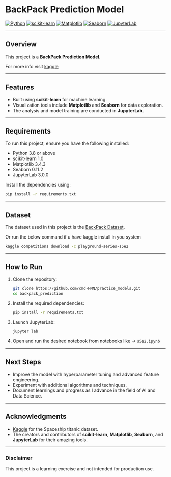 # BackPack Prediction Model

[![Python](https://img.shields.io/badge/Python-3.8%2B-blue)](https://www.python.org/)
[![scikit-learn](https://img.shields.io/badge/scikit--learn-1.0-orange)](https://scikit-learn.org/)
[![Matplotlib](https://img.shields.io/badge/Matplotlib-3.4.3-yellow)](https://matplotlib.org/)
[![Seaborn](https://img.shields.io/badge/Seaborn-0.11.2-blueviolet)](https://seaborn.pydata.org/)
[![JupyterLab](https://img.shields.io/badge/JupyterLab-3.0.0-green)](https://jupyter.org/)

---

## Overview

This project is a **BackPack Prediction Model**.

For more info visit [kaggle](https://www.kaggle.com/competitions/playground-series-s5e2)

---

## Features

- Built using **scikit-learn** for machine learning.
- Visualization tools include **Matplotlib** and **Seaborn** for data exploration.
- The analysis and model training are conducted in **JupyterLab**.

---

## Requirements

To run this project, ensure you have the following installed:

- Python 3.8 or above
- scikit-learn 1.0
- Matplotlib 3.4.3
- Seaborn 0.11.2
- JupyterLab 3.0.0

Install the dependencies using:

```bash
pip install -r requirements.txt
```

---

## Dataset

The dataset used in this project is the [BackPack Dataset](https://www.kaggle.com/c/playground-series-s5e2).

Or run the below command if u have kaggle install in you system

```bash
kaggle competitions download -c playground-series-s5e2
```

---

## How to Run

1. Clone the repository:

    ```bash
    git clone https://github.com/cmd-HMN/practice_models.git
    cd backpack_prediction
    ```

2. Install the required dependencies:

    ```bash
    pip install -r requirements.txt
    ```

3. Launch JupyterLab:

    ```bash
    jupyter lab
    ```

4. Open and run the desired notebook from notebooks like -> `s5e2.ipynb`

---

## Next Steps

- Improve the model with hyperparameter tuning and advanced feature engineering.
- Experiment with additional algorithms and techniques.
- Document learnings and progress as I advance in the field of AI and Data Science.

---

## Acknowledgments 

- [Kaggle](https://www.kaggle.com/) for the Spaceship titanic dataset.
- The creators and contributors of **scikit-learn**, **Matplotlib**, **Seaborn**, and **JupyterLab** for their amazing tools.

---

### Disclaimer
This project is a learning exercise and not intended for production use.
